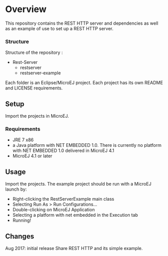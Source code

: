 # Overview
This repository contains the REST HTTP server and dependencies as well as an example of use to set up a REST HTTP server.

### Structure
Structure of the repository :

- Rest-Server
   - restserver
   - restserver-example

Each folder is an Eclipse/MicroEJ project. Each project has its own README and LICENSE requirements.

## Setup
Import the projects in MicroEJ.

### Requirements
- JRE 7 x86
- a Java platform with NET EMBEDDED 1.0. There is currently no platform with NET EMBEDDED 1.0 delivered in MicroEJ 4.1
- MicroEJ 4.1 or later

## Usage
Import the projects. The example project should be run with a MicroEJ launch by:

- Right-clicking the RestServerExample main class
- Selecting Run As > Run Configurations...
- Double-clicking on MicroEJ Application
- Selecting a platform with net embedded in the Execution tab
- Running!

## Changes
Aug 2017: initial release
Share REST HTTP and its simple example.